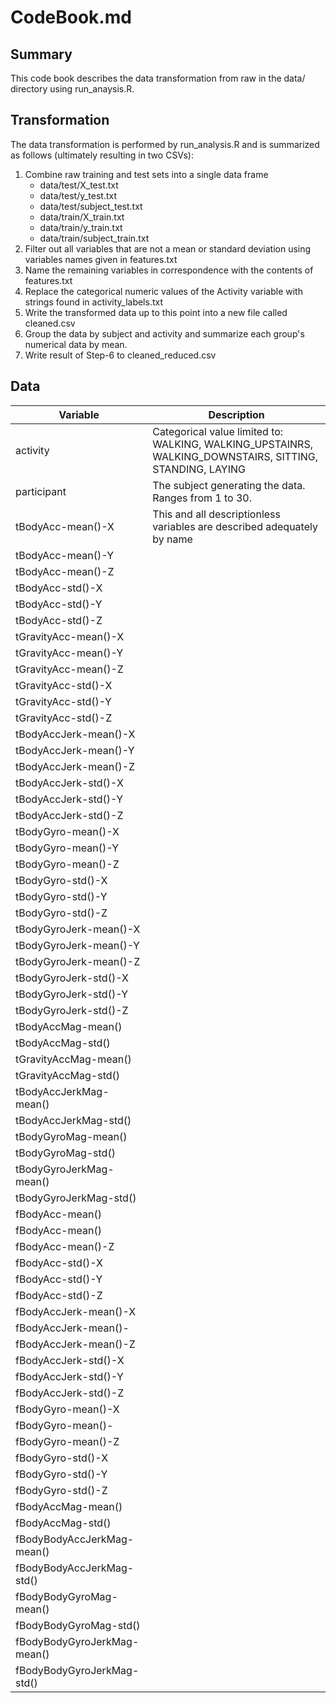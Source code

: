 # CodeBook.md

## Summary
This code book describes the data transformation from raw in the data/ directory using run\_anaysis.R.

## Transformation
The data transformation is performed by run\_analysis.R and is summarized as follows (ultimately resulting in two CSVs):
1. Combine raw training and test sets into a single data frame
      * data/test/X\_test.txt
      * data/test/y\_test.txt
      * data/test/subject\_test.txt
      * data/train/X\_train.txt
      * data/train/y\_train.txt
      * data/train/subject\_train.txt
2. Filter out all variables that are not a mean or standard deviation using variables names given in features.txt
3. Name the remaining variables in correspondence with the contents of features.txt
4. Replace the categorical numeric values of the Activity variable with strings found in activity\_labels.txt
5. Write the transformed data up to this point into a new file called cleaned.csv
6. Group the data by subject and activity and summarize each group's numerical data by mean.
7. Write result of Step-6 to cleaned\_reduced.csv

## Data
Variable | Description
--- | --- 
activity | Categorical value limited to: WALKING, WALKING\_UPSTAINRS, WALKING\_DOWNSTAIRS, SITTING, STANDING, LAYING
participant | The subject generating the data. Ranges from 1 to 30. 
tBodyAcc-mean()-X | This and all descriptionless variables are described adequately by name 
tBodyAcc-mean()-Y |
tBodyAcc-mean()-Z | 
tBodyAcc-std()-X | 
tBodyAcc-std()-Y |
tBodyAcc-std()-Z |
tGravityAcc-mean()-X |
tGravityAcc-mean()-Y |
tGravityAcc-mean()-Z |
tGravityAcc-std()-X |
tGravityAcc-std()-Y |
tGravityAcc-std()-Z |
tBodyAccJerk-mean()-X |
tBodyAccJerk-mean()-Y |
tBodyAccJerk-mean()-Z |
tBodyAccJerk-std()-X |
tBodyAccJerk-std()-Y |
tBodyAccJerk-std()-Z |
tBodyGyro-mean()-X |
tBodyGyro-mean()-Y |
tBodyGyro-mean()-Z |
tBodyGyro-std()-X |
tBodyGyro-std()-Y |
tBodyGyro-std()-Z |
tBodyGyroJerk-mean()-X |
tBodyGyroJerk-mean()-Y |
tBodyGyroJerk-mean()-Z |
tBodyGyroJerk-std()-X |
tBodyGyroJerk-std()-Y |
tBodyGyroJerk-std()-Z |
tBodyAccMag-mean() |
tBodyAccMag-std() |
tGravityAccMag-mean() |
tGravityAccMag-std() |
tBodyAccJerkMag-mean() |
tBodyAccJerkMag-std() |
tBodyGyroMag-mean() |
tBodyGyroMag-std() |
tBodyGyroJerkMag-mean() |
tBodyGyroJerkMag-std() |
fBodyAcc-mean() |
fBodyAcc-mean() |
fBodyAcc-mean()-Z |
fBodyAcc-std()-X |
fBodyAcc-std()-Y |
fBodyAcc-std()-Z |
fBodyAccJerk-mean()-X |
fBodyAccJerk-mean()- |
fBodyAccJerk-mean()-Z |
fBodyAccJerk-std()-X |
fBodyAccJerk-std()-Y |
fBodyAccJerk-std()-Z |
fBodyGyro-mean()-X |
fBodyGyro-mean()- |
fBodyGyro-mean()-Z |
fBodyGyro-std()-X |
fBodyGyro-std()-Y |
fBodyGyro-std()-Z |
fBodyAccMag-mean() |
fBodyAccMag-std() |
fBodyBodyAccJerkMag-mean() |
fBodyBodyAccJerkMag-std() |
fBodyBodyGyroMag-mean() |
fBodyBodyGyroMag-std() |
fBodyBodyGyroJerkMag-mean() |
fBodyBodyGyroJerkMag-std() |
